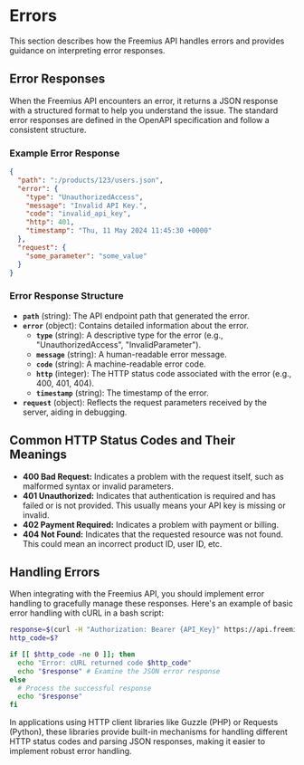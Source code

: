 # Errors

This section describes how the Freemius API handles errors and provides guidance on interpreting error responses.

## Error Responses

When the Freemius API encounters an error, it returns a JSON response with a structured format to help you understand the issue.  The standard error responses are defined in the OpenAPI specification and follow a consistent structure.

### Example Error Response

```json
{
  "path": ":/products/123/users.json",
  "error": {
    "type": "UnauthorizedAccess",
    "message": "Invalid API Key.",
    "code": "invalid_api_key",
    "http": 401,
    "timestamp": "Thu, 11 May 2024 11:45:30 +0000"
  },
  "request": {
    "some_parameter": "some_value"
  }
}
```

### Error Response Structure

* **`path`** (string): The API endpoint path that generated the error.
* **`error`** (object): Contains detailed information about the error.
    * **`type`** (string): A descriptive type for the error (e.g., "UnauthorizedAccess", "InvalidParameter").
    * **`message`** (string): A human-readable error message.
    * **`code`** (string): A machine-readable error code.
    * **`http`** (integer): The HTTP status code associated with the error (e.g., 400, 401, 404).
    * **`timestamp`** (string): The timestamp of the error.
* **`request`** (object):  Reflects the request parameters received by the server, aiding in debugging.

## Common HTTP Status Codes and Their Meanings

* **400 Bad Request:**  Indicates a problem with the request itself, such as malformed syntax or invalid parameters.
* **401 Unauthorized:**  Indicates that authentication is required and has failed or is not provided. This usually means your API key is missing or invalid.
* **402 Payment Required:** Indicates a problem with payment or billing.
* **404 Not Found:**  Indicates that the requested resource was not found. This could mean an incorrect product ID, user ID, etc.

## Handling Errors

When integrating with the Freemius API, you should implement error handling to gracefully manage these responses. Here's an example of basic error handling with cURL in a bash script:

```bash
response=$(curl -H "Authorization: Bearer {API_Key}" https://api.freemius.com/v1/products/{product_id}.json)
http_code=$?

if [[ $http_code -ne 0 ]]; then
  echo "Error: cURL returned code $http_code"
  echo "$response" # Examine the JSON error response
else
  # Process the successful response
  echo "$response"
fi
```

In applications using HTTP client libraries like Guzzle (PHP) or Requests (Python), these libraries provide built-in mechanisms for handling different HTTP status codes and parsing JSON responses, making it easier to implement robust error handling.